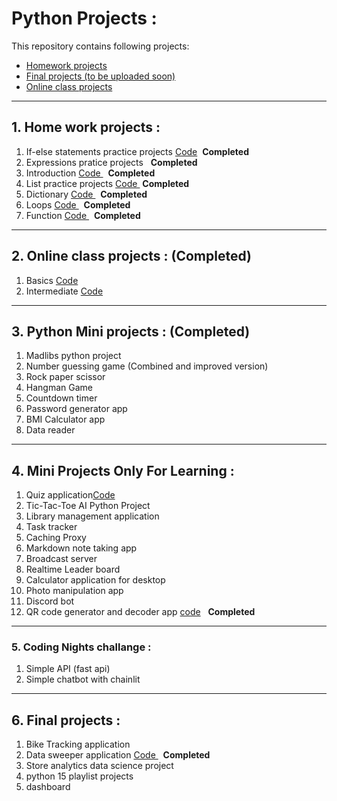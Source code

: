 # Python Projects :

This repository contains following projects:
- [Homework projects](./homework-projects/)
- [Final projects (to be uploaded soon)](./final-projects/)
- [Online class projects](./online-classs-projects/)

---

## 1. Home work projects : 

<ol>
        <li>If-else statements practice projects <a href="./homework-projects/if-else-statements/">Code</a> &nbsp;<b>Completed</b></li>
        <li>Expressions pratice projects <a href="./homework-projects/expressions/"></a> &nbsp; <b>Completed</b></li>
        <li>Introduction <a href="./homework-projects/intro/">Code </a> &nbsp; <b>Completed</b></li>
        <li>List practice projects <a href="./homework-projects/lists/">Code </a> &nbsp;<b>Completed</b></li>
        <li>Dictionary <a href="./homework-projects/dictionary/">Code </a> &nbsp; <b>Completed</b></li>
        <li>Loops <a href="./homework-projects/loops/">Code </a> &nbsp; <b>Completed</b></li>
        <li>Function <a href="./homework-projects/functions/">Code </a> &nbsp; <b>Completed</b></li>
</ol>

---

## 2. Online class projects : (Completed)
<ol>
        <li>Basics <a href="./online-classs-projects/basics/">Code</a></li>
        <li>Intermediate <a href="./online-classs-projects/intermediate/">Code </a></li>
</ol>

---

## 3. Python Mini projects : (Completed)

<ol>
        <li>Madlibs python project <a href="./mini-projects/mad-libs/"></a>
        </li>
        <li>Number guessing game (Combined and improved version) <a href="./mini-projects/number-guessing-game/"></a> 
        </li>
        <li>Rock paper scissor <a href="./mini-projects/rock-paper-scissor/"></a> 
        </li>
        <li>Hangman Game <a href="./mini-projects/hangman/"></a>
        </li>
        <li>Countdown timer <a href="./mini-projects/countdown-timer/"></a> 
        </li>
        <li>Password generator app <a href="./mini-projects/passsword-generator-app/"></a> 
        </li>
        <li>BMI Calculator app <a href="./mini-projects/BMI-calculator/""></a>  
        </li>
        <li>Data reader <a href="./mini-projects/csv-reader/"></a>
        </li>
</ol>

---

## 4. Mini Projects Only For Learning :
<ol>
        <li>Quiz application<a href="./mini-projects/Quiz-app/">Code</a></li>
        <li>Tic-Tac-Toe AI Python Project</li>
        <li>Library management application</li>
        <li>Task tracker</li>
        <li>Caching Proxy</li>
        <li>Markdown note taking app</li>
        <li>Broadcast server</li>
        <li>Realtime Leader board</li>
        <li>Calculator application for desktop</li>
        <li>Photo manipulation app</li>
        <li>Discord bot</li>
        <li>QR code generator and decoder app <a href="./mini-projects/QR-code-project/">code</a> &nbsp; <b>Completed</b></li>
</ol>

---

### 5. Coding Nights challange :
<ol>
<li>Simple API (fast api)</li>
<li>Simple chatbot with chainlit</li>
</ol>

---

## 6. Final projects :

<ol>
    <li>Bike Tracking application</li>
    <li>Data sweeper application <a href="./final-projects/data-sweeper/">Code </a>&nbsp; <b>Completed</b></li>
    <li>Store analytics data science project </li>
    <li>python 15 playlist projects </li>
    <li>dashboard </li>
</ol>